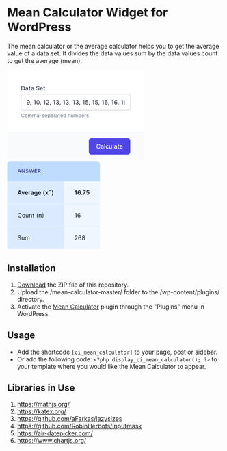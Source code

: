 # Mean Calculator Widget for WordPress

The mean calculator or the average calculator helps you to get the average value of a data set. It divides the data values sum by the data values count to get the average (mean).

![Mean Calculator Input Form](/assets/images/screenshot-1.png "Mean Calculator Input Form")
![Mean Calculator Calculation Results](/assets/images/screenshot-2.png "Mean Calculator Calculation Results")

## Installation

1. [Download](https://github.com/pub-calculator-io/mean-calculator/archive/refs/heads/master.zip) the ZIP file of this repository.
2. Upload the /mean-calculator-master/ folder to the /wp-content/plugins/ directory.
3. Activate the [Mean Calculator](https://www.calculator.io/mean-calculator/ "Mean Calculator Homepage") plugin through the "Plugins" menu in WordPress.

## Usage
* Add the shortcode `[ci_mean_calculator]` to your page, post or sidebar.
* Or add the following code: `<?php display_ci_mean_calculator(); ?>` to your template where you would like the Mean Calculator to appear.

## Libraries in Use
1. https://mathjs.org/
2. https://katex.org/
3. https://github.com/aFarkas/lazysizes
4. https://github.com/RobinHerbots/Inputmask
5. https://air-datepicker.com/
6. https://www.chartjs.org/
